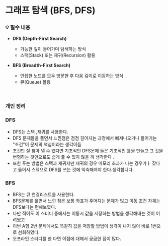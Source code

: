 # 그래프 탐색 (BFS, DFS)

### 💡 필수 내용

- **DFS (Depth-First Search)**
  + 가능한 깊이 들어가며 탐색하는 방식
  + 스택(Stack) 또는 재귀(Recursion) 활용

- **BFS (Breadth-First Search)**
  + 인접한 노드를 모두 방문한 후 다음 깊이로 이동하는 방식
  + 큐(Queue) 활용


<br/>



###  개인 정리

### DFS
+ DFS는 스택 ,재귀를 사용한다. 
+ DFS 문제들을 풀면서 느낀점은 점점 깊어지는 과정에서 빠져나오거나 들어가는 "조건"이 문제의 핵심이라는 생각이듬 
+ 조건만 잘 찾아 낼 수 있다면 기초적인 DFS문제 들은 기초적인 틀을 만들고 그 것을 변형하는 것만으로도 쉽게 풀 수 있지 않을 까 생각한다 .
+ 또한 푸는 방법은 스택과 재귀지만 재귀의 경우 메모리 초과가 나는 경우가ㅏ 잦다고 들어서 스택으로 DFS를 쓰는 것에 익숙해져야 한다.생각합니다.



### BFS
+ BFS는 큐 연결리스트를 사용한다. 
+ BFS문제를 풀면서 느낀 점은 보통 좌표가 주어지는 문제가 많고 이동 조건 자체는 DFS보다는 편해보였다.
+ 다만 적어도 이 스터디 중에서는 이동시 값을 저장하는 방법을 생각해내는 것이 어려웠고 
+ 이번 A형 2번 문제에서도 똑같히 값을 저장할 방법이 생각이 나지 않아 바로 1번으로 선회하였다.
+ 오프라인 스터디를 한 다면 이점에 대해서 궁금한 점이 많다. 